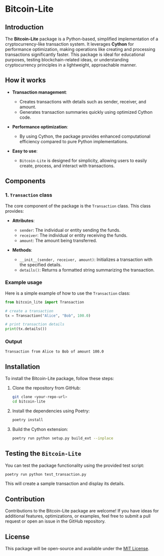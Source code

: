 # Bitcoin-Lite 

## Introduction

The **Bitcoin-Lite** package is a Python-based, simplified implementation of a cryptocurrency-like transaction system. It leverages **Cython** for performance optimization, making operations like creating and processing transactions significantly faster. This package is ideal for educational purposes, testing blockchain-related ideas, or understanding cryptocurrency principles in a lightweight, approachable manner.

## How it works

- **Transaction management**:
  - Creates transactions with details such as sender, receiver, and amount.
  - Generates transaction summaries quickly using optimized Cython code.

- **Performance optimization**:
  - By using Cython, the package provides enhanced computational efficiency compared to pure Python implementations.

- **Easy to use**:
  - `Bitcoin-Lite` is designed for simplicity, allowing users to easily create, process, and interact with transactions.

## Components

### 1. `Transaction` class

The core component of the package is the `Transaction` class. This class provides:

- **Attributes**:
  - `sender`: The individual or entity sending the funds.
  - `receiver`: The individual or entity receiving the funds.
  - `amount`: The amount being transferred.

- **Methods**:
  - `__init__(sender, receiver, amount)`: Initializes a transaction with the specified details.
  - `details()`: Returns a formatted string summarizing the transaction.

### Example usage
Here is a simple example of how to use the `Transaction` class:

```python
from bitcoin_lite import Transaction

# create a transaction
tx = Transaction("Alice", "Bob", 100.0)

# print transaction details
print(tx.details())
```

### Output
```
Transaction from Alice to Bob of amount 100.0
```

## Installation

To install the Bitcoin-Lite package, follow these steps:

1. Clone the repository from GitHub:
   ```bash
   git clone <your-repo-url>
   cd bitcoin-lite
   ```

2. Install the dependencies using Poetry:
   ```bash
   poetry install
   ```

3. Build the Cython extension:
   ```bash
   poetry run python setup.py build_ext --inplace
   ```

## Testing the `Bitcoin-Lite`

You can test the package functionality using the provided test script:

```bash
poetry run python test_transaction.py
```

This will create a sample transaction and display its details.

## Contribution

Contributions to the Bitcoin-Lite package are welcome! If you have ideas for additional features, optimizations, or examples, feel free to submit a pull request or open an issue in the GitHub repository.

## License

This package will be open-source and available under the [MIT License](LICENSE).

